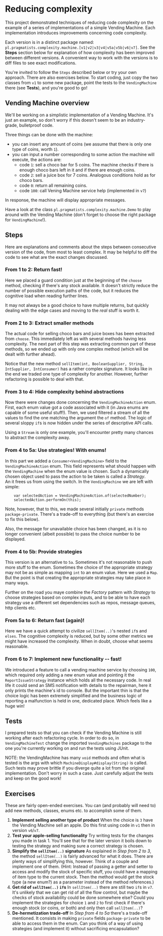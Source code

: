 # Reducing complexity
This project demonstrated techniques of reducing code complexity on the example of a series of implementations of a
simple Vending Machine. Each implementation introduces improvements concerning code complexity.

Each version is in a distinct package named: `pl.pragmatists.complexity.machine.[v1|v2|v3|v4|v5a|v5b|v6|v7]`.
See the **Steps** section below for explanation of how complexity has been improved between different versions.
A convenient way to work with the versions is to diff files to see exact modifications.

You're invited to follow the `Steps` described below or try your own approach. There are also exercises below.
To start coding, just copy the two classes from `v1` to some new package, point the tests to the `VendingMachine` there
(see **Tests**), and you're good to go!

## Vending Machine overview
We'll be working on a simplistic implementation of a Vending Machine. It's just an example, so don't worry if this
doesn't seem to be an industry-grade, bulletproof code.

Three things can be done with the machine:
- you can insert any amount of coins (we assume that there is only one type of coins, worth `1`).
- you can input a number corresponding to some action the machine will execute, the actions are:
    - code `1`: sell a choco bar for 5 coins. The machine checks if there is enough choco bars left in it and if
      there are  enough coins.
    - code `2`: sell a juice box for 7 coins. Analogous conditions hold as for choco bars.
    - code `0`: return all remaining coins.
    - code `100`: call Vening Machine service help (implemented in `v7`)

In response, the machine will display appropriate messages.

Have a look at the class `pl.pragmatists.complexity.machine.Demo` to play around with the Vending Machine (don't forget
to choose the right package for `VendingMachine`!).

## Steps

Here are explanations and comments about the steps between consecutive version of the code, from most to least complex.
It may be helpful to diff the code to see what are the exact changes discussed.

### From 1 to 2: Return fast!
Here we placed a guard condition just at the beginning of the `choose` method, checking if there's any stock available.
It doesn't strictly reduce the number of possible execution paths of the code, but it reduces the cognitive load when 
reading further lines.

It may not always be a good choice to have multiple returns, but quickly dealing with the edge cases and moving to the 
_real_ stuff is worth it.  

### From 2 to 3: Extract smaller methods
The actual code for selling choco bars and juice boxes has been extracted from `choose`. This immediately left as with 
several methods having less complexity. The next part of this step was extracting common part of these methods, so we 
ended up with only one complex method (which will be dealt with further ahead).

Notice that the new method `sellItem(int, BooleanSupplier, String, IntSupplier, IntConsumer)` has a rather complex
signature. It looks like in the end we traded one type of complexity for another. However, further refactoring is
possible to deal with that.  

### From 3 to 4: Hide complexity behind abstractions
Now there were changes done concerning the `VendingMachineAction` enum. First, each enum value got a code associated 
with it (in Java enums are capable of some useful stuff!). Then, we used filtered a stream of all the values to find the
one matching the argument the `of` method. The logic of several sloppy `if`s is now hidden under the series of 
descriptive API calls.

Using a `Stream` is only one example, you'll encounter pretty many chances to abstract the complexity away. 

### From 4 to 5a: Use strategies! With enums!
In this part we added a `Consumer<VendingMachine>` field to the `VendingMachineAction` enum. This field represents what 
should happen with the `VendingMachine` when the enum value is chosen. Such a dynamically chosen object used to pass the
action to be taken is called a _Strategy_.  
An it frees us from using the switch. In the `VendingMachine` we are left with simple:
```
    var selectedAction = VendingMachineAction.of(selectedNumber);
    selectedAction.performOn(this);
```
Note, however, that to this, we made several initially `private` methods `package-private`. There's a trade-off to
everything (but there's an exercise to fix this below).

Also, the message for unavailable choice has been changed, as it is no longer convenient (albeit possible) to pass the
choice number to be displayed.

### From 4 to 5b: Provide strategies
This version is an alternative to `5a`. Sometimes it's not reasonable to push more stuff to the enum. Sometimes the 
choice of the appropriate strategy may not be as simple as mapping `int` to an enum value. Here we used a `Map`. But
the point is that creating the appropriate strategies may take place in many ways.

Further on the road you maye combine the _Factory_ pattern with _Strategy_ to choose strategies based on complex inputs,
and to be able to have each strategy use a different set dependencies such as repos, message queues, http clients etc.

### From 5a to 6: Return fast (again)!
Here we have a quick attempt to civilize `sellItem(..)`'s nested `if`s and `elses`. The cognitive complexity is reduced,
but by some other metrics we might have increased the complexity. When in doubt, choose what seems reasonable.

### From 6 to 7: Implement new functionality -- fast!
We introduced a feature to call a vending machine service by choosing `100`, which required only adding a new enum value
and pointing it the `ReportIssueStrategy` instance which holds all the necessary code. In real life it could send an SMS 
notification with details to the repairman, here it only prints the machine's id to console. But the important thin is 
that the choice logic has been extremely simplified and the business logic of reporting a malfunction is held in one,
dedicated place. Which feels like a huge win!

## Tests
I prepared tests so that you can check if the Vending Machine is still working after each refactoring cycle. In order 
to do so, in `VendingMachineTest` change the imported `VendingMachines` package to the one you're currently working on 
and run the tests using JUnit.

NOTE: the VendingMachine has many `void` methods and often what is tested is the args with which 
`MachineDisplay#display(String)` is called. Such tests may prove brittle if you diverge quite a lot from the original
implementation. Don't worry in such a case. Just carefully adjust the tests and keep on the good work!

## Exercises
These are fairly open-ended exercises. You can (and probably will need to) add new methods, classes, enums etc. to
accomplish some of them.

1. **Implement selling another type of product**
When the choice is `3` have the Vending Machine sell an apple. Do this first using code in `v1` then in version `v6`/`v7`.
2. **Test your apple-selling functionality**
Try writing tests for the changes you made in task 1. You'll see that for the later version it boils down to 
testing the strategy and making sure a correct strategy is chosen. 
3. **Simplify the `sellItem(..)` signature**
As explained in _Step from 2 to 3_, the method `sellItem(..)` is fairly advanced for what it does. There are plenty ways
of simplifying this, however. Think of a couple and implement one of them.
(Hint: Instead of passing a getter and setter to access and modify the stock of specific stuff, you could have a mapping 
of item type to the current stock. Then the method would get the stock type (a new enum?) as a parameter instead of the 
method references.) 
4. **Get rid of `sellItem(..)` `if`s**
In `sellItem(..)` there are still two `if`s in `v7`. It's unlikely that we can get rid of all the flow control, but 
maybe the checks of stock availability could be done somewhere else? Could you implement the strategies for choice `1`
and `2` to first check if there's enough stock (or coins, or both) and only then call `sellItem(..)`?
5. **De-hermetization trade-off**
In _Step from 4 to 5a_ there's a trade-off mentioned. It consists in making `private` fields `package-private` to be 
able to access them in the enum. Can you think of a way of using strategies (and implement it) without sacrificing
encapsulation?
